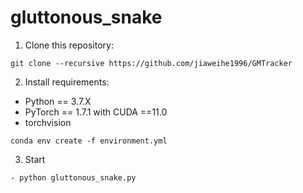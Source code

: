 # gluttonous_snake
1. Clone this repository:
```clone
git clone --recursive https://github.com/jiaweihe1996/GMTracker
```
2. Install requirements:
- Python == 3.7.X
- PyTorch == 1.7.1 with CUDA ==11.0 
- torchvision 
```setup
conda env create -f environment.yml
```
3. Start
```
- python gluttonous_snake.py
```
